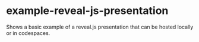 # example-reveal-js-presentation
Shows a basic example of a reveal.js presentation that can be hosted locally or in codespaces.
